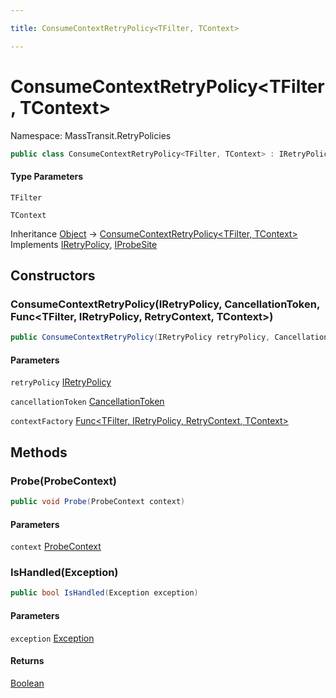 ```yaml
---

title: ConsumeContextRetryPolicy<TFilter, TContext>

---
```


# ConsumeContextRetryPolicy\<TFilter, TContext\>

Namespace: MassTransit.RetryPolicies

```csharp
public class ConsumeContextRetryPolicy<TFilter, TContext> : IRetryPolicy, IProbeSite
```

#### Type Parameters

`TFilter`<br/>

`TContext`<br/>

Inheritance [Object](https://learn.microsoft.com/en-us/dotnet/api/system.object) → [ConsumeContextRetryPolicy\<TFilter, TContext\>](../masstransit-retrypolicies/consumecontextretrypolicy-2)<br/>
Implements [IRetryPolicy](../../masstransit-abstractions/masstransit/iretrypolicy), [IProbeSite](../../masstransit-abstractions/masstransit/iprobesite)

## Constructors

### **ConsumeContextRetryPolicy(IRetryPolicy, CancellationToken, Func\<TFilter, IRetryPolicy, RetryContext, TContext\>)**

```csharp
public ConsumeContextRetryPolicy(IRetryPolicy retryPolicy, CancellationToken cancellationToken, Func<TFilter, IRetryPolicy, RetryContext, TContext> contextFactory)
```

#### Parameters

`retryPolicy` [IRetryPolicy](../../masstransit-abstractions/masstransit/iretrypolicy)<br/>

`cancellationToken` [CancellationToken](https://learn.microsoft.com/en-us/dotnet/api/system.threading.cancellationtoken)<br/>

`contextFactory` [Func\<TFilter, IRetryPolicy, RetryContext, TContext\>](https://learn.microsoft.com/en-us/dotnet/api/system.func-4)<br/>

## Methods

### **Probe(ProbeContext)**

```csharp
public void Probe(ProbeContext context)
```

#### Parameters

`context` [ProbeContext](../../masstransit-abstractions/masstransit/probecontext)<br/>

### **IsHandled(Exception)**

```csharp
public bool IsHandled(Exception exception)
```

#### Parameters

`exception` [Exception](https://learn.microsoft.com/en-us/dotnet/api/system.exception)<br/>

#### Returns

[Boolean](https://learn.microsoft.com/en-us/dotnet/api/system.boolean)<br/>
